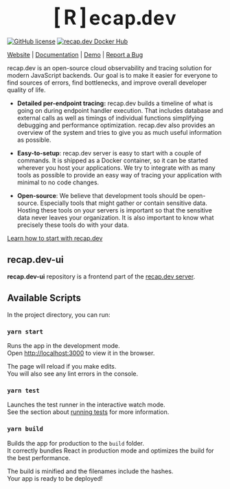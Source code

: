 <p align="center">
  <a href="https://recap.dev" target="_blank" align="center">
    <svg width="300" height="64" viewBox="0 0 183 39" fill="none" xmlns="http://www.w3.org/2000/svg">
        <path d="M12.4072 7.39355H9.91699V30.7578H12.4072V33.9072H5.85938V4.24414H12.4072V7.39355ZM27.1729 21.0312H24.0527V29H19.9365V7.67188H27.085C28.2666 7.67188 29.3359 7.81348 30.293 8.09668C31.25 8.37012 32.0654 8.77539 32.7393 9.3125C33.4229 9.84961 33.9453 10.5186 34.3066 11.3193C34.6777 12.1201 34.8633 13.0479 34.8633 14.1025C34.8633 14.8643 34.7705 15.5527 34.585 16.168C34.4092 16.7734 34.1504 17.3203 33.8086 17.8086C33.4766 18.2871 33.0713 18.707 32.5928 19.0684C32.124 19.4297 31.5967 19.7422 31.0107 20.0059L35.5957 28.8096V29H31.1865L27.1729 21.0312ZM24.0527 17.6914H27.0996C28.2617 17.6914 29.1553 17.3984 29.7803 16.8125C30.415 16.2168 30.7324 15.4062 30.7324 14.3809C30.7324 13.3164 30.4248 12.4912 29.8096 11.9053C29.1943 11.3096 28.2861 11.0117 27.085 11.0117H24.0527V17.6914ZM41.8945 4.24414H48.457V33.9072H41.8945V30.7578H44.3994V7.39355H41.8945V4.24414Z"
              fill="currentColor"/>
        <path class="logo-text"
              d="M62.8682 29.502C61.7288 29.502 60.6943 29.3151 59.7646 28.9414C58.835 28.5677 58.0374 28.0618 57.3721 27.4238C56.7067 26.7767 56.1917 26.0202 55.8271 25.1543C55.4717 24.2793 55.2939 23.3451 55.2939 22.3516V21.8047C55.2939 20.6745 55.4717 19.6445 55.8271 18.7148C56.1826 17.776 56.6794 16.9694 57.3174 16.2949C57.9554 15.6204 58.7119 15.0964 59.5869 14.7227C60.4619 14.349 61.4144 14.1621 62.4443 14.1621C63.5107 14.1621 64.4587 14.3398 65.2881 14.6953C66.1266 15.0417 66.833 15.5339 67.4072 16.1719C67.9906 16.8099 68.4326 17.5801 68.7334 18.4824C69.0342 19.3757 69.1846 20.3646 69.1846 21.4492V23.0625H59.1494C59.2223 23.5638 59.3682 24.0241 59.5869 24.4434C59.8148 24.8535 60.1019 25.209 60.4482 25.5098C60.7946 25.8105 61.1911 26.043 61.6377 26.207C62.0843 26.3711 62.5719 26.4531 63.1006 26.4531C63.4743 26.4531 63.8434 26.4167 64.208 26.3438C64.5817 26.2708 64.9372 26.166 65.2744 26.0293C65.6117 25.8835 65.9261 25.7057 66.2178 25.4961C66.5094 25.2865 66.7646 25.0404 66.9834 24.7578L68.8838 26.8086C68.6468 27.1458 68.3369 27.4785 67.9541 27.8066C67.5804 28.1257 67.1338 28.4128 66.6143 28.668C66.1038 28.9141 65.5342 29.1146 64.9053 29.2695C64.2764 29.4245 63.5973 29.502 62.8682 29.502ZM62.417 17.2383C61.9886 17.2383 61.5967 17.3158 61.2412 17.4707C60.8857 17.6165 60.5713 17.8307 60.2979 18.1133C60.0335 18.3958 59.8102 18.7331 59.6279 19.125C59.4456 19.5169 59.3089 19.9544 59.2178 20.4375H65.4521V20.1367C65.4339 19.7357 65.3564 19.3574 65.2197 19.002C65.083 18.6465 64.887 18.3411 64.6318 18.0859C64.3766 17.8216 64.0622 17.6165 63.6885 17.4707C63.3239 17.3158 62.9001 17.2383 62.417 17.2383ZM79.0557 26.4668C79.4294 26.4668 79.7848 26.4121 80.1221 26.3027C80.4593 26.1934 80.7555 26.0384 81.0107 25.8379C81.266 25.6374 81.4619 25.3958 81.5986 25.1133C81.7445 24.8307 81.8083 24.5163 81.79 24.1699H85.3721C85.3903 24.9355 85.2308 25.6465 84.8936 26.3027C84.5654 26.959 84.1143 27.5241 83.54 27.998C82.9658 28.472 82.2959 28.8457 81.5303 29.1191C80.7738 29.3835 79.9717 29.5156 79.124 29.5156C77.9756 29.5156 76.9684 29.3242 76.1025 28.9414C75.2367 28.5495 74.512 28.0163 73.9287 27.3418C73.3545 26.6673 72.917 25.8789 72.6162 24.9766C72.3245 24.0651 72.1787 23.0898 72.1787 22.0508V21.6406C72.1787 20.6016 72.3245 19.6309 72.6162 18.7285C72.9079 17.8171 73.3454 17.0241 73.9287 16.3496C74.512 15.6751 75.2321 15.1419 76.0889 14.75C76.9548 14.3581 77.9574 14.1621 79.0967 14.1621C80.0081 14.1621 80.8512 14.2988 81.626 14.5723C82.4007 14.8457 83.0661 15.2331 83.6221 15.7344C84.1872 16.2266 84.6247 16.8281 84.9346 17.5391C85.2445 18.2409 85.3903 19.0293 85.3721 19.9043H81.79C81.8083 19.5397 81.7536 19.1934 81.626 18.8652C81.4984 18.5371 81.3115 18.2546 81.0654 18.0176C80.8193 17.7806 80.5231 17.5938 80.1768 17.457C79.8304 17.3112 79.4521 17.2383 79.042 17.2383C78.4404 17.2383 77.9437 17.3613 77.5518 17.6074C77.1598 17.8535 76.8454 18.1816 76.6084 18.5918C76.3805 19.002 76.2165 19.4714 76.1162 20C76.0251 20.5286 75.9795 21.0755 75.9795 21.6406V22.0508C75.9795 22.625 76.0251 23.181 76.1162 23.7188C76.2074 24.2474 76.3669 24.7168 76.5947 25.127C76.8317 25.528 77.1462 25.8516 77.5381 26.0977C77.9391 26.3438 78.445 26.4668 79.0557 26.4668ZM98.5654 29.2285C98.4743 29.0462 98.3968 28.8366 98.333 28.5996C98.2692 28.3626 98.2145 28.112 98.1689 27.8477C97.9593 28.0755 97.7178 28.2897 97.4443 28.4902C97.1709 28.6908 96.8656 28.8685 96.5283 29.0234C96.2002 29.1693 95.8356 29.2832 95.4346 29.3652C95.0335 29.4564 94.6006 29.502 94.1357 29.502C93.3792 29.502 92.682 29.3926 92.0439 29.1738C91.415 28.9551 90.8727 28.6497 90.417 28.2578C89.9613 27.8659 89.6058 27.401 89.3506 26.8633C89.0954 26.3164 88.9678 25.724 88.9678 25.0859C88.9678 23.5273 89.5465 22.3242 90.7041 21.4766C91.8708 20.6198 93.6071 20.1914 95.9131 20.1914H98.0322V19.3164C98.0322 18.6055 97.7998 18.0449 97.335 17.6348C96.8701 17.2155 96.2002 17.0059 95.3252 17.0059C94.5505 17.0059 93.9854 17.1745 93.6299 17.5117C93.2744 17.8398 93.0967 18.2819 93.0967 18.8379H89.2959C89.2959 18.209 89.4326 17.612 89.7061 17.0469C89.9886 16.4818 90.3942 15.985 90.9229 15.5566C91.4606 15.1283 92.1123 14.791 92.8779 14.5449C93.6527 14.2897 94.5368 14.1621 95.5303 14.1621C96.4235 14.1621 97.2529 14.2715 98.0186 14.4902C98.7933 14.709 99.4632 15.0326 100.028 15.4609C100.593 15.8893 101.035 16.4316 101.354 17.0879C101.674 17.735 101.833 18.487 101.833 19.3438V25.6875C101.833 26.4805 101.883 27.1367 101.983 27.6562C102.084 28.1758 102.229 28.6224 102.421 28.9961V29.2285H98.5654ZM94.9424 26.5625C95.3252 26.5625 95.6807 26.5169 96.0088 26.4258C96.3369 26.3346 96.6331 26.2161 96.8975 26.0703C97.1618 25.9245 97.3896 25.7604 97.5811 25.5781C97.7725 25.3867 97.9229 25.1953 98.0322 25.0039V22.4609H96.0908C95.4984 22.4609 94.9925 22.5202 94.5732 22.6387C94.154 22.748 93.8122 22.9076 93.5479 23.1172C93.2835 23.3177 93.0876 23.5638 92.96 23.8555C92.8324 24.138 92.7686 24.4479 92.7686 24.7852C92.7686 25.2956 92.9463 25.7194 93.3018 26.0566C93.6663 26.3939 94.2132 26.5625 94.9424 26.5625ZM119.429 21.9688C119.429 23.0443 119.301 24.0423 119.046 24.9629C118.8 25.8835 118.431 26.681 117.938 27.3555C117.455 28.0208 116.854 28.5449 116.134 28.9277C115.414 29.3105 114.589 29.502 113.659 29.502C112.866 29.502 112.169 29.3652 111.567 29.0918C110.966 28.8184 110.442 28.4355 109.995 27.9434V34.916H106.194V14.4355H109.708L109.845 15.8848C110.3 15.3379 110.838 14.9141 111.458 14.6133C112.078 14.3125 112.802 14.1621 113.632 14.1621C114.571 14.1621 115.4 14.3444 116.12 14.709C116.84 15.0645 117.446 15.5749 117.938 16.2402C118.431 16.8965 118.8 17.6895 119.046 18.6191C119.301 19.5397 119.429 20.5605 119.429 21.6816V21.9688ZM115.628 21.6816C115.628 21.0618 115.569 20.4831 115.45 19.9453C115.341 19.3984 115.163 18.929 114.917 18.5371C114.68 18.1361 114.37 17.8216 113.987 17.5938C113.614 17.3659 113.158 17.252 112.62 17.252C111.955 17.252 111.408 17.3841 110.979 17.6484C110.56 17.9036 110.232 18.2682 109.995 18.7422V24.9219C110.232 25.3867 110.56 25.7604 110.979 26.043C111.408 26.3164 111.964 26.4531 112.647 26.4531C113.185 26.4531 113.641 26.3346 114.015 26.0977C114.397 25.8607 114.707 25.5371 114.944 25.127C115.181 24.7168 115.354 24.2428 115.464 23.7051C115.573 23.1582 115.628 22.5794 115.628 21.9688V21.6816ZM122.318 27.0273C122.318 26.6719 122.377 26.3438 122.496 26.043C122.614 25.7331 122.787 25.4688 123.015 25.25C123.243 25.0221 123.521 24.8444 123.849 24.7168C124.177 24.5801 124.546 24.5117 124.957 24.5117C125.367 24.5117 125.736 24.5801 126.064 24.7168C126.392 24.8444 126.666 25.0221 126.884 25.25C127.112 25.4688 127.285 25.7331 127.404 26.043C127.531 26.3438 127.595 26.6719 127.595 27.0273C127.595 27.3737 127.531 27.6973 127.404 27.998C127.285 28.2988 127.112 28.5632 126.884 28.791C126.666 29.0098 126.392 29.1829 126.064 29.3105C125.736 29.4382 125.367 29.502 124.957 29.502C124.546 29.502 124.177 29.4382 123.849 29.3105C123.521 29.1829 123.243 29.0098 123.015 28.791C122.787 28.5632 122.614 28.2988 122.496 27.998C122.377 27.6973 122.318 27.3737 122.318 27.0273ZM129.576 21.7227C129.576 20.6016 129.704 19.5762 129.959 18.6465C130.223 17.7168 130.606 16.9193 131.107 16.2539C131.609 15.5885 132.215 15.0736 132.926 14.709C133.646 14.3444 134.466 14.1621 135.387 14.1621C136.161 14.1621 136.84 14.3034 137.424 14.5859C138.016 14.8594 138.54 15.2513 138.996 15.7617V8.22852H142.81V29.2285H139.379L139.187 27.6836C138.722 28.2578 138.176 28.7044 137.547 29.0234C136.918 29.3424 136.189 29.502 135.359 29.502C134.457 29.502 133.646 29.3151 132.926 28.9414C132.215 28.5586 131.609 28.0345 131.107 27.3691C130.615 26.7038 130.237 25.9154 129.972 25.0039C129.708 24.0833 129.576 23.0853 129.576 22.0098V21.7227ZM133.377 22.0098C133.377 22.6296 133.427 23.2083 133.527 23.7461C133.637 24.2747 133.81 24.7396 134.047 25.1406C134.284 25.5326 134.589 25.8424 134.963 26.0703C135.336 26.2982 135.792 26.4121 136.33 26.4121C136.986 26.4121 137.528 26.2708 137.957 25.9883C138.394 25.7057 138.741 25.3184 138.996 24.8262V18.8379C138.741 18.3366 138.399 17.9492 137.971 17.6758C137.542 17.3932 137.004 17.252 136.357 17.252C135.819 17.252 135.359 17.3704 134.976 17.6074C134.603 17.8353 134.297 18.1543 134.06 18.5645C133.823 18.9655 133.65 19.4395 133.541 19.9863C133.431 20.5241 133.377 21.1029 133.377 21.7227V22.0098ZM153.967 29.502C152.827 29.502 151.793 29.3151 150.863 28.9414C149.933 28.5677 149.136 28.0618 148.471 27.4238C147.805 26.7767 147.29 26.0202 146.926 25.1543C146.57 24.2793 146.392 23.3451 146.392 22.3516V21.8047C146.392 20.6745 146.57 19.6445 146.926 18.7148C147.281 17.776 147.778 16.9694 148.416 16.2949C149.054 15.6204 149.81 15.0964 150.685 14.7227C151.56 14.349 152.513 14.1621 153.543 14.1621C154.609 14.1621 155.557 14.3398 156.387 14.6953C157.225 15.0417 157.931 15.5339 158.506 16.1719C159.089 16.8099 159.531 17.5801 159.832 18.4824C160.133 19.3757 160.283 20.3646 160.283 21.4492V23.0625H150.248C150.321 23.5638 150.467 24.0241 150.685 24.4434C150.913 24.8535 151.2 25.209 151.547 25.5098C151.893 25.8105 152.29 26.043 152.736 26.207C153.183 26.3711 153.67 26.4531 154.199 26.4531C154.573 26.4531 154.942 26.4167 155.306 26.3438C155.68 26.2708 156.036 26.166 156.373 26.0293C156.71 25.8835 157.025 25.7057 157.316 25.4961C157.608 25.2865 157.863 25.0404 158.082 24.7578L159.982 26.8086C159.745 27.1458 159.435 27.4785 159.053 27.8066C158.679 28.1257 158.232 28.4128 157.713 28.668C157.202 28.9141 156.633 29.1146 156.004 29.2695C155.375 29.4245 154.696 29.502 153.967 29.502ZM153.515 17.2383C153.087 17.2383 152.695 17.3158 152.34 17.4707C151.984 17.6165 151.67 17.8307 151.396 18.1133C151.132 18.3958 150.909 18.7331 150.726 19.125C150.544 19.5169 150.407 19.9544 150.316 20.4375H156.551V20.1367C156.532 19.7357 156.455 19.3574 156.318 19.002C156.181 18.6465 155.985 18.3411 155.73 18.0859C155.475 17.8216 155.161 17.6165 154.787 17.4707C154.422 17.3158 153.998 17.2383 153.515 17.2383ZM169.894 24.8398L170.086 25.9062L170.277 24.8809L173.531 14.4355H177.496L171.877 29.2285H168.308L162.662 14.4355H166.627L169.894 24.8398Z"
              fill="currentColor"/>
    </svg>
  </a>
  <br />
</p>

[![GitHub license](https://img.shields.io/badge/license-MIT-blue.svg)](https://github.com/infinite-cat/recap.dev-ui/blob/master/LICENSE) [![recap.dev Docker Hub](https://img.shields.io/badge/Docker%20Hub-recapdev%2Fserver-informational "recap.dev Docker Hub")](https://hub.docker.com/repository/docker/recapdev/server)

[Website](https://recap.dev) | [Documentation](https://recap.dev/docs/) | [Demo](https://demo.recap.dev/) | [Report a Bug](https://github.com/infinite-cat/recap.dev-server/issues/new)


recap.dev is an open-source cloud observability and tracing solution for modern JavaScript backends. Our goal is to make it easier for everyone to find sources of errors, find bottlenecks, and improve overall developer quality of life.

* **Detailed per-endpoint tracing:** recap.dev builds a timeline of what is going on during endpoint handler execution.
  That includes database and external calls as well as timings of individual functions simplifying debugging and performance optimization.
  recap.dev also provides an overview of the system and tries to give you as much useful information as possible.

* **Easy-to-setup**: recap.dev server is easy to start with a couple of commands. It is shipped as a Docker container, so it can be
  started wherever you host your applications. We try to integrate with as many tools as possible to provide an easy way of tracing your application with minimal to no code changes.

* **Open-source**: We believe that development tools should be open-source. Especially tools that might gather or contain sensitive data.
  Hosting these tools on your servers is important so that the sensitive data never leaves your organization. It is also important to know what precisely these tools do with your data.

[Learn how to start with recap.dev](https://recap.dev/docs/)

## recap.dev-ui

**recap.dev-ui** repository is a frontend part of the [recap.dev server](https://github.com/infinite-cat/recap.dev-server).

## Available Scripts

In the project directory, you can run:

### `yarn start`

Runs the app in the development mode.<br />
Open [http://localhost:3000](http://localhost:3000) to view it in the browser.

The page will reload if you make edits.<br />
You will also see any lint errors in the console.

### `yarn test`

Launches the test runner in the interactive watch mode.<br />
See the section about [running tests](https://facebook.github.io/create-react-app/docs/running-tests) for more information.

### `yarn build`

Builds the app for production to the `build` folder.<br />
It correctly bundles React in production mode and optimizes the build for the best performance.

The build is minified and the filenames include the hashes.<br />
Your app is ready to be deployed!
